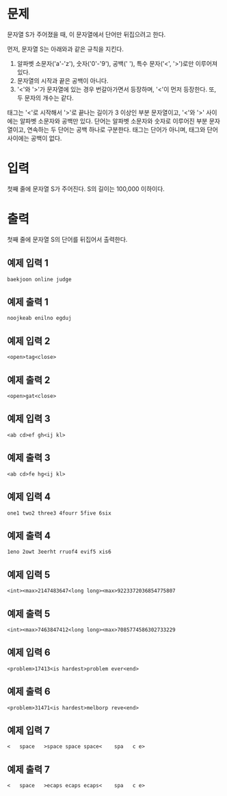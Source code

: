 문제
=================
문자열 S가 주어졌을 때, 이 문자열에서 단어만 뒤집으려고 한다.

먼저, 문자열 S는 아래와과 같은 규칙을 지킨다.

1. 알파벳 소문자('a'-'z'), 숫자('0'-'9'), 공백(' '), 특수 문자('<', '>')로만 이루어져 있다.
2. 문자열의 시작과 끝은 공백이 아니다.
3. '<'와 '>'가 문자열에 있는 경우 번갈아가면서 등장하며, '<'이 먼저 등장한다. 또, 두 문자의 개수는 같다.

태그는 '<'로 시작해서 '>'로 끝나는 길이가 3 이상인 부분 문자열이고, '<'와 '>' 사이에는 알파벳 소문자와 공백만 있다. 단어는 알파벳 소문자와 숫자로 이루어진 부분 문자열이고, 연속하는 두 단어는 공백 하나로 구분한다. 태그는 단어가 아니며, 태그와 단어 사이에는 공백이 없다.

입력
=============
첫째 줄에 문자열 S가 주어진다. S의 길이는 100,000 이하이다.

출력
============
첫째 줄에 문자열 S의 단어를 뒤집어서 출력한다.

예제 입력 1 
----------------
```
baekjoon online judge
```
예제 출력 1
----------------
```
noojkeab enilno egduj
```
예제 입력 2 
----------------
```
<open>tag<close>
```
예제 출력 2 
----------------
```
<open>gat<close>
```
예제 입력 3 
----------------
```
<ab cd>ef gh<ij kl>
```
예제 출력 3 
----------------
```
<ab cd>fe hg<ij kl>
```
예제 입력 4 
----------------
```
one1 two2 three3 4fourr 5five 6six
```
예제 출력 4 
----------------
```
1eno 2owt 3eerht rruof4 evif5 xis6
```
예제 입력 5 
----------------
```
<int><max>2147483647<long long><max>9223372036854775807
```
예제 출력 5 
----------------
```
<int><max>7463847412<long long><max>7085774586302733229
```
예제 입력 6 
----------------
```
<problem>17413<is hardest>problem ever<end>
```
예제 출력 6 
----------------
```
<problem>31471<is hardest>melborp reve<end>
```
예제 입력 7 
----------------
```
<   space   >space space space<    spa   c e>
```
예제 출력 7 
----------------
```
<   space   >ecaps ecaps ecaps<    spa   c e>
```
